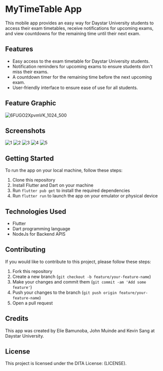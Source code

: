 # MyTimeTable App

This mobile app provides an easy way for Daystar University students to access their exam timetables, receive notifications for upcoming exams, and view countdowns for the remaining time until their next exam.

## Features

- Easy access to the exam timetable for Daystar University students.
- Notification reminders for upcoming exams to ensure students don't miss their exams.
- A countdown timer for the remaining time before the next upcoming exam.
- User-friendly interface to ensure ease of use for all students.

## Feature Graphic

![6FUGO2XpvmVK_1024_500](https://github.com/ElieBamunoba/MyTimeTable/assets/78250384/a82579de-cbfc-40d6-a3dd-160a069e2127)


## Screenshots

![1](https://user-images.githubusercontent.com/78250384/232242380-07aab840-09fe-4940-83d9-9dc178104481.png)
![2](https://user-images.githubusercontent.com/78250384/232242508-bd65c2aa-685d-4019-a6e9-b692fce82eb3.png)
![3](https://user-images.githubusercontent.com/78250384/232243262-0b36ded7-d744-455a-9b73-9cf64f28de11.png)
![4](https://user-images.githubusercontent.com/78250384/232242755-b2f88180-5a05-4007-b75c-4071744ad26e.png)
![5](https://user-images.githubusercontent.com/78250384/232242950-000987d0-91f9-44f6-96db-ab0db8d8af6c.png)

## Getting Started

To run the app on your local machine, follow these steps:

1. Clone this repository
2. Install Flutter and Dart on your machine
3. Run `flutter pub get` to install the required dependencies
4. Run `flutter run` to launch the app on your emulator or physical device

## Technologies Used
- Flutter
- Dart programming language
- NodeJs for Backend APIS

## Contributing

If you would like to contribute to this project, please follow these steps:

1. Fork this repository
2. Create a new branch (`git checkout -b feature/your-feature-name`)
3. Make your changes and commit them (`git commit -am 'Add some feature'`)
4. Push your changes to the branch (`git push origin feature/your-feature-name`)
5. Open a pull request

## Credits

This app was created by Elie Bamunoba, John Muinde and Kevin Sang at Daystar University.

## License

This project is licensed under the DITA License: (LICENSE).



